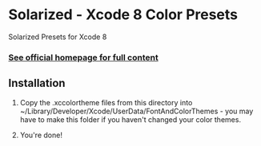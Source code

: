 Solarized - Xcode 8 Color Presets
=================================
Solarized Presets for Xcode 8

### [See official homepage for full content](http://ethanschoonover.com/solarized)

Installation
------------
1. Copy the .xccolortheme files from this directory into ~/Library/Developer/Xcode/UserData/FontAndColorThemes - you may have to make this folder if you haven't changed your color themes.

2. You're done!
